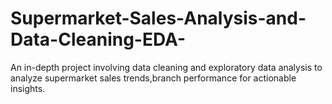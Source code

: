 # Supermarket-Sales-Analysis-and-Data-Cleaning-EDA-
An in-depth project involving data cleaning and exploratory data analysis to analyze supermarket sales trends,branch performance for actionable insights.
